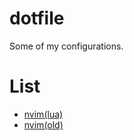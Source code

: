 # dotfile

Some of my configurations.

# List

* [nvim(lua)](./nvim/nvim/)
* [nvim(old)](./nvim/old_vimscript_nvim/)
